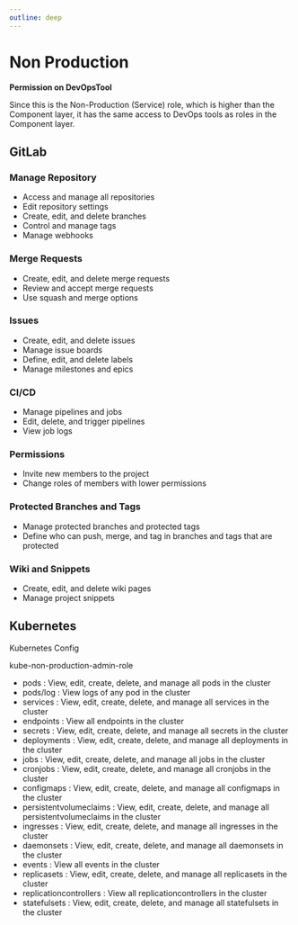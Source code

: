 ```yaml
---
outline: deep
---
```


# Non Production

**Permission on DevOpsTool**

Since this is the Non-Production (Service) role, which is higher than the Component layer, it has the same access to DevOps tools as roles in the Component layer.

## GitLab

### Manage Repository

* Access and manage all repositories
* Edit repository settings
* Create, edit, and delete branches
* Control and manage tags
* Manage webhooks

### Merge Requests

* Create, edit, and delete merge requests
* Review and accept merge requests
* Use squash and merge options

### Issues

* Create, edit, and delete issues
* Manage issue boards
* Define, edit, and delete labels
* Manage milestones and epics

### CI/CD

* Manage pipelines and jobs
* Edit, delete, and trigger pipelines
* View job logs

### Permissions

* Invite new members to the project
* Change roles of members with lower permissions

### Protected Branches and Tags

* Manage protected branches and protected tags
* Define who can push, merge, and tag in branches and tags that are protected

### Wiki and Snippets

* Create, edit, and delete wiki pages
* Manage project snippets

## Kubernetes

Kubernetes Config

kube-non-production-admin-role

* pods : View, edit, create, delete, and manage all pods in the cluster
* pods/log : View logs of any pod in the cluster
* services : View, edit, create, delete, and manage all services in the cluster
* endpoints : View all endpoints in the cluster
* secrets : View, edit, create, delete, and manage all secrets in the cluster
* deployments : View, edit, create, delete, and manage all deployments in the cluster
* jobs : View, edit, create, delete, and manage all jobs in the cluster
* cronjobs : View, edit, create, delete, and manage all cronjobs in the cluster
* configmaps : View, edit, create, delete, and manage all configmaps in the cluster
* persistentvolumeclaims : View, edit, create, delete, and manage all persistentvolumeclaims in the cluster
* ingresses : View, edit, create, delete, and manage all ingresses in the cluster
* daemonsets : View, edit, create, delete, and manage all daemonsets in the cluster
* events : View all events in the cluster
* replicasets : View, edit, create, delete, and manage all replicasets in the cluster
* replicationcontrollers : View all replicationcontrollers in the cluster
* statefulsets : View, edit, create, delete, and manage all statefulsets in the cluster